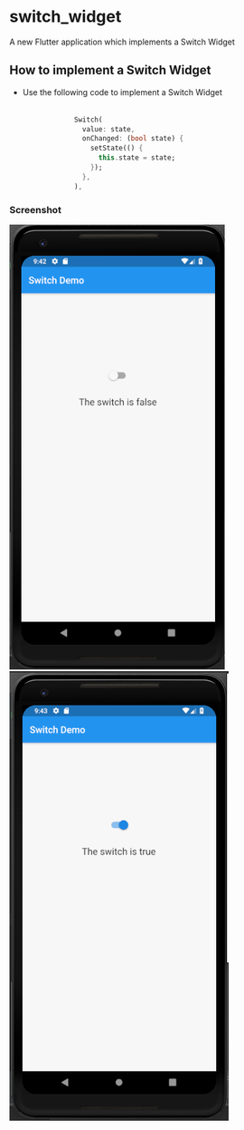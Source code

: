 # switch_widget

A new Flutter application which implements a Switch Widget

## How to implement a Switch Widget

- Use the following code to implement a Switch Widget

```dart

                Switch(
                  value: state,
                  onChanged: (bool state) {
                    setState(() {
                      this.state = state;
                    });
                  },
                ),

```

### Screenshot

![](screenshot/screen1.png) ![](screenshot/screen2.png)
